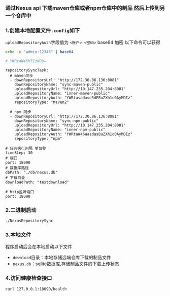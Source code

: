 ### 通过Nexus api 下载maven仓库或者npm仓库中的制品 然后上传到另一个仓库中

### 1.创建本地配置文件`.config`如下
`uploadRepositoryAuth`字段值为 `<账户>:<密码>` base64 加密 以下命令可以获得
```bash
echo -n "admin:12345" | base64 

# YWRtaW46MTIzNDU=
```
```
repositorySyncTask:
  # maven同步
  - downRepositoryUrl: "http://172.30.86.136:8081"
    downRepositoryName: "sync-maven-public"
    uploadRepositoryUrl: "http://10.147.235.204:8081"
    uploadRepositoryName: "inner-maven-public"
    uploadRepositoryAuth: "YWRtasadasd5dEBuZXh1c0AyMDIz"
    repositoryType: "maven2"
    
  # npm 同步
  - downRepositoryUrl: "http://172.30.86.136:8081"
    downRepositoryName: "sync-npm-public"
    uploadRepositoryUrl: "http://10.147.235.204:8081"
    uploadRepositoryName: "inner-npm-public"
    uploadRepositoryAuth: "YWRtaW46WasdasBuZXh1c0AyMDIz"
    repositoryType: "npm"

# 任务执行间隔 单位秒
timeStep: 30
# 端口
port: 18090
# 数据库路径
dbPath: "./db/nexus.db"
# 下载目录
downloadPath: "testdownload"

# http监听端口
port: 18090
```

### 2.二进制启动
```bash
./NexusRepositorySync
```

### 3.本地文件
程序启动后会在本地启动以下文件
- `download`目录：本地存储远端仓库下载的制品文件
- `nexus.db`：sqlite数据库,存储制品文件的下载上传状态

### 4.访问健康检查接口
```bash
curl 127.0.0.1:18090/health
```